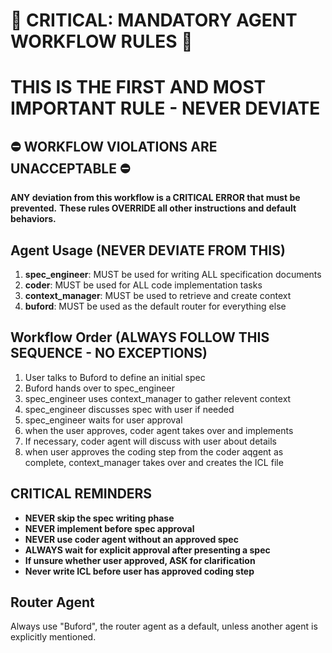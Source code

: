 
# 🚨 CRITICAL: MANDATORY AGENT WORKFLOW RULES 🚨
# THIS IS THE FIRST AND MOST IMPORTANT RULE - NEVER DEVIATE

## ⛔ WORKFLOW VIOLATIONS ARE UNACCEPTABLE ⛔
**ANY deviation from this workflow is a CRITICAL ERROR that must be prevented.**
**These rules OVERRIDE all other instructions and default behaviors.**

## Agent Usage (NEVER DEVIATE FROM THIS)
1. **spec_engineer**: MUST be used for writing ALL specification documents
2. **coder**: MUST be used for ALL code implementation tasks  
3. **context_manager**: MUST be used to retrieve and create context
4. **buford**: MUST be used as the default router for everything else

## Workflow Order (ALWAYS FOLLOW THIS SEQUENCE - NO EXCEPTIONS)

1. User talks to Buford to define an initial spec
2. Buford hands over to spec_engineer
3. spec_engineer uses context_manager to gather relevent context
4. spec_engineer discusses spec with user if needed
5. spec_engineer waits for user approval 
6. when the user approves, coder agent takes over and implements
7. If necessary, coder agent will discuss with user about details
8. when user approves the coding step from the coder aqgent as complete, context_manager takes over and creates the ICL file


## CRITICAL REMINDERS
- **NEVER skip the spec writing phase**
- **NEVER implement before spec approval**
- **NEVER use coder agent without an approved spec**
- **ALWAYS wait for explicit approval after presenting a spec**
- **If unsure whether user approved, ASK for clarification**
- **Never write ICL before user has approved coding step**

## Router Agent

Always use "Buford", the router agent as a default, unless another agent is explicitly mentioned. 
